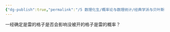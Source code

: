```yaml
---
{"dg-publish":true,"permalink":"/5 数理化生/概率论与数理统计/经典学派与贝叶斯学派/扫雷连续雷问题/","title":"扫雷连续雷问题"}
---
```



一经确定是雷的格子是否会影响没被开的格子是雷的概率？
